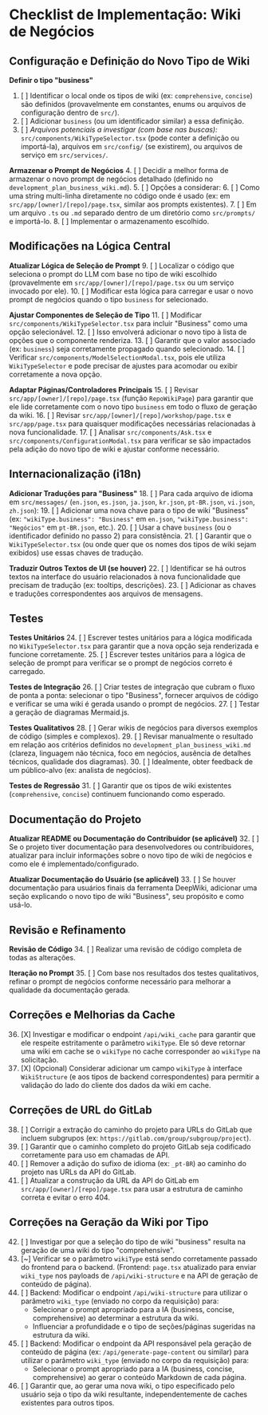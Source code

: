 # Checklist de Implementação: Wiki de Negócios

## Configuração e Definição do Novo Tipo de Wiki

**Definir o tipo "business"**
1. [ ] Identificar o local onde os tipos de wiki (ex: `comprehensive`, `concise`) são definidos (provavelmente em constantes, enums ou arquivos de configuração dentro de `src/`).
2. [ ] Adicionar `business` (ou um identificador similar) a essa definição.
3. [ ] *Arquivos potenciais a investigar (com base nas buscas):* `src/components/WikiTypeSelector.tsx` (pode conter a definição ou importá-la), arquivos em `src/config/` (se existirem), ou arquivos de serviço em `src/services/`.

**Armazenar o Prompt de Negócios**
4. [ ] Decidir a melhor forma de armazenar o novo prompt de negócios detalhado (definido no `development_plan_business_wiki.md`).
5. [ ] Opções a considerar:
6. [ ] Como uma string multi-linha diretamente no código onde é usado (ex: em `src/app/[owner]/[repo]/page.tsx`, similar aos prompts existentes).
7. [ ] Em um arquivo `.ts` ou `.md` separado dentro de um diretório como `src/prompts/` e importá-lo.
8. [ ] Implementar o armazenamento escolhido.

## Modificações na Lógica Central

**Atualizar Lógica de Seleção de Prompt**
9. [ ] Localizar o código que seleciona o prompt do LLM com base no tipo de wiki escolhido (provavelmente em `src/app/[owner]/[repo]/page.tsx` ou um serviço invocado por ele).
10. [ ] Modificar esta lógica para carregar e usar o novo prompt de negócios quando o tipo `business` for selecionado.

**Ajustar Componentes de Seleção de Tipo**
11. [ ] Modificar `src/components/WikiTypeSelector.tsx` para incluir "Business" como uma opção selecionável.
12. [ ] Isso envolverá adicionar o novo tipo à lista de opções que o componente renderiza.
13. [ ] Garantir que o valor associado (ex: `business`) seja corretamente propagado quando selecionado.
14. [ ] Verificar `src/components/ModelSelectionModal.tsx`, pois ele utiliza `WikiTypeSelector` e pode precisar de ajustes para acomodar ou exibir corretamente a nova opção.

**Adaptar Páginas/Controladores Principais**
15. [ ] Revisar `src/app/[owner]/[repo]/page.tsx` (função `RepoWikiPage`) para garantir que ele lide corretamente com o novo tipo `business` em todo o fluxo de geração da wiki.
16. [ ] Revisar `src/app/[owner]/[repo]/workshop/page.tsx` e `src/app/page.tsx` para quaisquer modificações necessárias relacionadas à nova funcionalidade.
17. [ ] Analisar `src/components/Ask.tsx` e `src/components/ConfigurationModal.tsx` para verificar se são impactados pela adição do novo tipo de wiki e ajustar conforme necessário.

## Internacionalização (i18n)

**Adicionar Traduções para "Business"**
18. [ ] Para cada arquivo de idioma em `src/messages/` (`en.json`, `es.json`, `ja.json`, `kr.json`, `pt-BR.json`, `vi.json`, `zh.json`):
19. [ ] Adicionar uma nova chave para o tipo de wiki "Business" (ex: `"wikiType.business": "Business"` em `en.json`, `"wikiType.business": "Negócios"` em `pt-BR.json`, etc.).
20. [ ] Usar a chave `business` (ou o identificador definido no passo 2) para consistência.
21. [ ] Garantir que o `WikiTypeSelector.tsx` (ou onde quer que os nomes dos tipos de wiki sejam exibidos) use essas chaves de tradução.

**Traduzir Outros Textos de UI (se houver)**
22. [ ] Identificar se há outros textos na interface do usuário relacionados à nova funcionalidade que precisam de tradução (ex: tooltips, descrições).
23. [ ] Adicionar as chaves e traduções correspondentes aos arquivos de mensagens.

## Testes

**Testes Unitários**
24. [ ] Escrever testes unitários para a lógica modificada no `WikiTypeSelector.tsx` para garantir que a nova opção seja renderizada e funcione corretamente.
25. [ ] Escrever testes unitários para a lógica de seleção de prompt para verificar se o prompt de negócios correto é carregado.

**Testes de Integração**
26. [ ] Criar testes de integração que cubram o fluxo de ponta a ponta: selecionar o tipo "Business", fornecer arquivos de código e verificar se uma wiki é gerada usando o prompt de negócios.
27. [ ] Testar a geração de diagramas Mermaid.js.

**Testes Qualitativos**
28. [ ] Gerar wikis de negócios para diversos exemplos de código (simples e complexos).
29. [ ] Revisar manualmente o resultado em relação aos critérios definidos no `development_plan_business_wiki.md` (clareza, linguagem não técnica, foco em negócios, ausência de detalhes técnicos, qualidade dos diagramas).
30. [ ] Idealmente, obter feedback de um público-alvo (ex: analista de negócios).

**Testes de Regressão**
31. [ ] Garantir que os tipos de wiki existentes (`comprehensive`, `concise`) continuem funcionando como esperado.

## Documentação do Projeto

**Atualizar README ou Documentação do Contribuidor (se aplicável)**
32. [ ] Se o projeto tiver documentação para desenvolvedores ou contribuidores, atualizar para incluir informações sobre o novo tipo de wiki de negócios e como ele é implementado/configurado.

**Atualizar Documentação do Usuário (se aplicável)**
33. [ ] Se houver documentação para usuários finais da ferramenta DeepWiki, adicionar uma seção explicando o novo tipo de wiki "Business", seu propósito e como usá-lo.

## Revisão e Refinamento

**Revisão de Código**
34. [ ] Realizar uma revisão de código completa de todas as alterações.

**Iteração no Prompt**
35. [ ] Com base nos resultados dos testes qualitativos, refinar o prompt de negócios conforme necessário para melhorar a qualidade da documentação gerada.

## Correções e Melhorias da Cache

36. [X] Investigar e modificar o endpoint `/api/wiki_cache` para garantir que ele respeite estritamente o parâmetro `wikiType`. Ele só deve retornar uma wiki em cache se o `wikiType` no cache corresponder ao `wikiType` na solicitação.
37. [X] (Opcional) Considerar adicionar um campo `wikiType` à interface `WikiStructure` (e aos tipos de backend correspondentes) para permitir a validação do lado do cliente dos dados da wiki em cache.

## Correções de URL do GitLab

38. [ ] Corrigir a extração do caminho do projeto para URLs do GitLab que incluem subgrupos (ex: `https://gitlab.com/group/subgroup/project`).
39. [ ] Garantir que o caminho completo do projeto GitLab seja codificado corretamente para uso em chamadas de API.
40. [ ] Remover a adição do sufixo de idioma (ex: `_pt-BR`) ao caminho do projeto nas URLs da API do GitLab.
41. [ ] Atualizar a construção da URL da API do GitLab em `src/app/[owner]/[repo]/page.tsx` para usar a estrutura de caminho correta e evitar o erro 404.

## Correções na Geração da Wiki por Tipo

42. [ ] Investigar por que a seleção do tipo de wiki "business" resulta na geração de uma wiki do tipo "comprehensive".
43. [~] Verificar se o parâmetro `wikiType` está sendo corretamente passado do frontend para o backend. (Frontend: `page.tsx` atualizado para enviar `wiki_type` nos payloads de `/api/wiki-structure` e na API de geração de conteúdo de página).
44. [ ] Backend: Modificar o endpoint `/api/wiki-structure` para utilizar o parâmetro `wiki_type` (enviado no corpo da requisição) para:
    - Selecionar o prompt apropriado para a IA (business, concise, comprehensive) ao determinar a estrutura da wiki.
    - Influenciar a profundidade e o tipo de seções/páginas sugeridas na estrutura da wiki.
45. [ ] Backend: Modificar o endpoint da API responsável pela geração de conteúdo de página (ex: `/api/generate-page-content` ou similar) para utilizar o parâmetro `wiki_type` (enviado no corpo da requisição) para:
    - Selecionar o prompt apropriado para a IA (business, concise, comprehensive) ao gerar o conteúdo Markdown de cada página.
46. [ ] Garantir que, ao gerar uma nova wiki, o tipo especificado pelo usuário seja o tipo da wiki resultante, independentemente de caches existentes para outros tipos.
